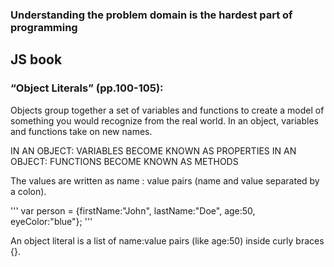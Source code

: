 ### Understanding the problem domain is the hardest part of programming


 ## JS book

### “Object Literals” (pp.100-105):

Objects group together a set of variables and functions to create a model of something you would recognize from the real world. In an object, variables and functions take on new names.

IN AN OBJECT: VARIABLES BECOME KNOWN AS PROPERTIES
IN AN OBJECT: FUNCTIONS BECOME KNOWN AS METHODS

The values are written as name : value pairs (name and value separated by a colon).

''' var person = {firstName:"John", lastName:"Doe", age:50, eyeColor:"blue"}; '''


An object literal is a list of name:value pairs (like age:50) inside curly braces {}.
